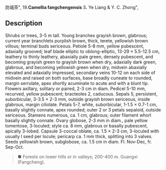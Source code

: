 防城茶",
19.**Camellia fangchengensis** S. Ye Liang & Y. C. Zhong",

## Description
Shrubs or trees, 3-5 m tall. Young branches grayish brown, glabrous; current year branchlets purplish brown, thick, terete, yellowish brown villous; terminal buds sericeous. Petiole 5-8 mm, yellow pubescent, adaxially grooved; leaf blade elliptic to oblong-elliptic, 13-29 × 5.5-12.5 cm, leathery to thinly leathery, abaxially pale green, densely pubescent, and becoming grayish green to grayish brown when dry, adaxially dark green, glabrous, and becoming yellowish green when dry, midvein abaxially elevated and adaxially impressed, secondary veins 10-12 on each side of midvein and raised on both surfaces, base broadly cuneate to rounded, margin serrulate, apex shortly acuminate to acute and with a blunt tip. Flowers axillary, solitary or paired, 2-3 cm in diam. Pedicel 5-10 mm, recurved, yellow pubescent; bracteoles 2, caducous. Sepals 5, persistent, suborbicular, 3-3.5 × 2-3 mm, outside grayish brown sericeous, inside glabrous, margin ciliolate. Petals 5-7, white, suborbicular, 1-1.5 × 0.7-1 cm, basally slightly connate, apex rounded; outer 2 or 3 petals sepaloid, outside sericeous. Stamens numerous, ca. 1 cm, glabrous; outer filament whorl basally slightly connate. Ovary globose, 2-3 mm in diam., pale yellow tomentose, 3-loculed; style ca. 8 mm, glabrous or basally pubescent, apically 3-lobed. Capsule 3-coccal oblate, ca. 1.5 × 2-3 cm, 3-loculed with usually l seed per locule; pericarp ca. 1 mm thick, splitting into 3 valves. Seeds yellowish brown, subglobose, ca. 1.5 cm in diam. Fl. Nov-Dec, fr. Sep-Oct.

> ●  Forests on lower hills or in valleys; 200-400 m. Guangxi (Fangcheng).
